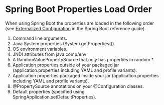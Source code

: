 # Spring Boot Properties Load Order

[](https://stackoverflow.com/posts/25862357/timeline)

When using Spring Boot the properties are loaded in the following order (see  [Externalized Configuration](http://docs.spring.io/spring-boot/docs/current/reference/html/boot-features-external-config.html)  in the Spring Boot reference guide).

1.  Command line arguments.
2.  Java System properties (System.getProperties()).
3.  OS environment variables.
4.  JNDI attributes from java:comp/env
5.  A RandomValuePropertySource that only has properties in random.*.
6.  Application properties outside of your packaged jar (application.properties including YAML and profile variants).
7.  Application properties packaged inside your jar (application.properties including YAML and profile variants).
8.  @PropertySource annotations on your @Configuration classes.
9.  Default properties (specified using SpringApplication.setDefaultProperties).

 
